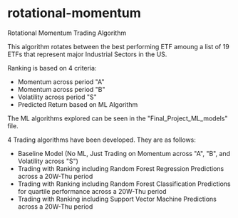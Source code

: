 # rotational-momentum
 Rotational Momentum Trading Algorithm

This algorithm rotates between the best performing ETF amoung a list of 19 ETFs that represent major Industrial Sectors in the US.

Ranking is based on 4 criteria:
- Momentum across period "A"
- Momentum across period "B"
- Volatility across period "S"
- Predicted Return based on ML Algorithm

The ML algorithms explored can be seen in the "Final_Project_ML_models" file.

4 Trading algorithms have been developed. They are as follows:
- Baseline Model (No ML, Just Trading on Momentum across "A", "B", and Volatility across "S")
- Trading with Ranking including Random Forest Regression Predictions across a 20W-Thu period
- Trading with Ranking including Random Forest Classification Predictions for quartile performance across a 20W-Thu period
- Trading with Ranking including Support Vector Machine Predictions across a 20W-Thu period
